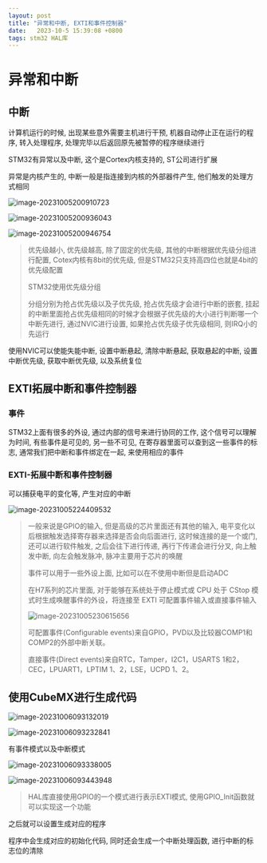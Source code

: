 ```yaml
---
layout: post
title: "异常和中断, EXTI和事件控制器" 
date:   2023-10-5 15:39:08 +0800
tags: stm32 HAL库
---
```


# 异常和中断

## 中断

计算机运行的时候, 出现某些意外需要主机进行干预, 机器自动停止正在运行的程序, 转入处理程序, 处理完毕以后返回原先被暂停的程序继续进行

STM32有异常以及中断, 这个是Cortex内核支持的, ST公司进行扩展

异常是内核产生的, 中断一般是指连接到内核的外部器件产生, 他们触发的处理方式相同

![image-20231005200910723](E:\a学习\笔记\img\image-20231005200910723.png)

![image-20231005200936043](E:\a学习\笔记\img\image-20231005200936043.png)

![image-20231005200946754](E:\a学习\笔记\img\image-20231005200946754.png)

> 优先级越小, 优先级越高, 除了固定的优先级, 其他的中断根据优先级分组进行配置, Cotex内核有8bit的优先级, 但是STM32只支持高四位也就是4bit的优先级配置
>
> STM32使用优先级分组
>
> 分组分别为抢占优先级以及子优先级, 抢占优先级才会进行中断的嵌套, 挂起的中断里面抢占优先级相同的时候才会根据子优先级的大小进行判断哪一个中断先进行, 通过NVIC进行设置, 如果抢占优先级子优先级相同, 则IRQ小的先运行

使用NVIC可以使能失能中断, 设置中断悬起, 清除中断悬起, 获取悬起的中断, 设置中断优先级, 获取中断优先级, 以及系统复位

## EXTI拓展中断和事件控制器

### 事件

STM32上面有很多的外设, 通过内部的信号来进行协同的工作, 这个信号可以理解为时间, 有些事件是可见的, 另一些不可见, 在寄存器里面可以查到这一些事件的标志, 通常我们把中断和事件绑定在一起, 来使用相应的事件

### EXTI-拓展中断和事件控制器

可以捕获电平的变化等, 产生对应的中断

![image-20231005224409532](E:\a学习\笔记\img\image-20231005224409532.png)

> 一般来说是GPIO的输入, 但是高级的芯片里面还有其他的输入, 电平变化以后根据触发选择寄存器来选择是否会向后面进行, 这时候连接的是一个或门, 还可以进行软件触发, 之后会往下进行传递, 再行下传递会进行分叉, 向上触发中断, 向左会触发脉冲, 脉冲主要用于芯片的唤醒
>
> 事件可以用于一些外设上面, 比如可以在不使用中断但是启动ADC
>
> 在H7系列的芯片里面, 对于能够在系统处于停止模式或 CPU 处于 CStop 模式时生成唤醒事件的外设，将连接至  EXTI 可配置事件输入或直接事件输入
>
> ![image-20231005230615656](E:\a学习\笔记\img\image-20231005230615656.png)
>
> 可配置事件(Configurable events)来自GPIO，PVD以及比较器COMP1和COMP2的外部中断关联。
>
> 直接事件(Direct events)来自RTC，Tamper，I2C1，USARTS 1和2，CEC，LPUART1，LPTIM 1、2，LSE，UCPD 1、2。

## 使用CubeMX进行生成代码

![image-20231006093132019](E:\a学习\笔记\img\image-20231006093132019.png)

![image-20231006093232841](E:\a学习\笔记\img\image-20231006093232841.png)

有事件模式以及中断模式

![image-20231006093338005](E:\a学习\笔记\img\image-20231006093338005.png)

![image-20231006093443948](E:\a学习\笔记\img\image-20231006093443948.png)

> HAL库直接使用GPIO的一个模式进行表示EXTI模式, 使用GPIO_Init函数就可以实现这一个功能

之后就可以设置生成对应的程序

程序中会生成对应的初始化代码, 同时还会生成一个中断处理函数, 进行中断的标志位的清除





